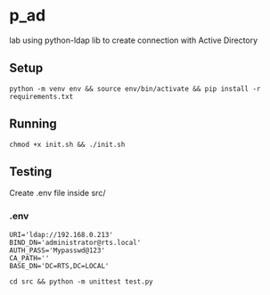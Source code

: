 # p_ad

lab using python-ldap lib to create connection with Active Directory

## Setup
```console
python -m venv env && source env/bin/activate && pip install -r requirements.txt
```

## Running
```console
chmod +x init.sh && ./init.sh
```

## Testing
Create .env file inside src/
### .env
```
URI='ldap://192.168.0.213'
BIND_DN='administrator@rts.local'
AUTH_PASS='Mypasswd@123'
CA_PATH='' 
BASE_DN='DC=RTS,DC=LOCAL'
```

```console
cd src && python -m unittest test.py
```
